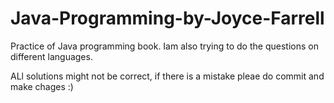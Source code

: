 # Java-Programming-by-Joyce-Farrell
Practice of Java programming book. Iam also trying to do the questions on different languages.

ALl solutions might not be correct, if there is a mistake pleae do commit and make chages :)

